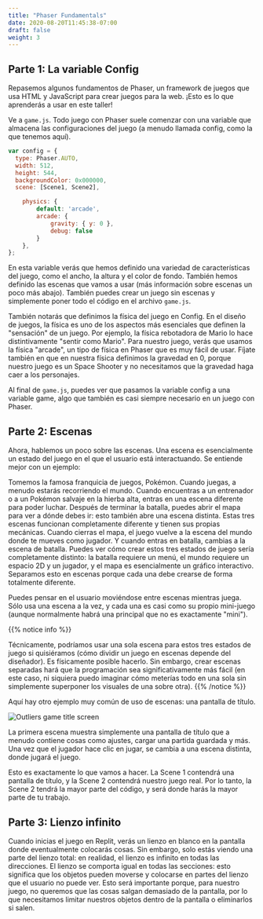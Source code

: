 ```yaml
---
title: "Phaser Fundamentals"
date: 2020-08-20T11:45:38-07:00
draft: false
weight: 3
---
```


## Parte 1: La variable Config

Repasemos algunos fundamentos de Phaser, un framework de juegos que usa HTML y JavaScript para crear juegos para la web. ¡Esto es lo que aprenderás a usar en este taller!

Ve a `game.js`. Todo juego con Phaser suele comenzar con una variable que almacena las configuraciones del juego (a menudo llamada config, como la que tenemos aquí).

```javascript
var config = {
  type: Phaser.AUTO,
  width: 512,
  height: 544,
  backgroundColor: 0x000000,
  scene: [Scene1, Scene2],

	physics: {
        default: 'arcade',
        arcade: {
            gravity: { y: 0 },
            debug: false
        }
    },
};
```

En esta variable verás que hemos definido una variedad de características del juego, como el ancho, la altura y el color de fondo. También hemos definido las escenas que vamos a usar (más información sobre escenas un poco más abajo). También puedes crear un juego sin escenas y simplemente poner todo el código en el archivo `game.js`.

También notarás que definimos la física del juego en Config. En el diseño de juegos, la física es uno de los aspectos más esenciales que definen la "sensación" de un juego. Por ejemplo, la física rebotadora de Mario lo hace distintivamente "sentir como Mario". Para nuestro juego, verás que usamos la física "arcade", un tipo de física en Phaser que es muy fácil de usar. Fíjate también en que en nuestra física definimos la gravedad en 0, porque nuestro juego es un Space Shooter y no necesitamos que la gravedad haga caer a los personajes.

Al final de `game.js`, puedes ver que pasamos la variable config a una variable game, algo que también es casi siempre necesario en un juego con Phaser.

## Parte 2: Escenas

Ahora, hablemos un poco sobre las escenas. Una escena es esencialmente un estado del juego en el que el usuario está interactuando. Se entiende mejor con un ejemplo:

Tomemos la famosa franquicia de juegos, Pokémon. Cuando juegas, a menudo estarás recorriendo el mundo. Cuando encuentras a un entrenador o a un Pokémon salvaje en la hierba alta, entras en una escena diferente para poder luchar. Después de terminar la batalla, puedes abrir el mapa para ver a dónde debes ir: esto también abre una escena distinta. Estas tres escenas funcionan completamente diferente y tienen sus propias mecánicas. Cuando cierras el mapa, el juego vuelve a la escena del mundo donde te mueves como jugador. Y cuando entras en batalla, cambias a la escena de batalla. Puedes ver cómo crear estos tres estados de juego sería completamente distinto: la batalla requiere un menú, el mundo requiere un espacio 2D y un jugador, y el mapa es esencialmente un gráfico interactivo. Separamos esto en escenas porque cada una debe crearse de forma totalmente diferente.

Puedes pensar en el usuario moviéndose entre escenas mientras juega. Sólo usa una escena a la vez, y cada una es casi como su propio mini-juego (aunque normalmente habrá una principal que no es exactamente "mini").

{{% notice info %}}

Técnicamente, podríamos usar una sola escena para estos tres estados de juego si quisiéramos (cómo dividir un juego en escenas depende del diseñador). Es físicamente posible hacerlo. Sin embargo, crear escenas separadas hará que la programación sea significativamente más fácil (en este caso, ni siquiera puedo imaginar cómo meterías todo en una sola sin simplemente superponer los visuales de una sobre otra).
{{% /notice %}}

Aquí hay otro ejemplo muy común de uso de escenas: una pantalla de título.

![Outliers game title screen](../media/title-game.png)

La primera escena muestra simplemente una pantalla de título que a menudo contiene cosas como ajustes, cargar una partida guardada y más. Una vez que el jugador hace clic en jugar, se cambia a una escena distinta, donde jugará el juego.

Esto es exactamente lo que vamos a hacer. La Scene 1 contendrá una pantalla de título, y la Scene 2 contendrá nuestro juego real. Por lo tanto, la Scene 2 tendrá la mayor parte del código, y será donde harás la mayor parte de tu trabajo.

## Parte 3: Lienzo infinito

Cuando inicias el juego en Replit, verás un lienzo en blanco en la pantalla donde eventualmente colocarás cosas. Sin embargo, solo estás viendo una parte del lienzo total: en realidad, el lienzo es infinito en todas las direcciones. El lienzo se comporta igual en todas las secciones: esto significa que los objetos pueden moverse y colocarse en partes del lienzo que el usuario no puede ver. Esto será importante porque, para nuestro juego, no queremos que las cosas salgan demasiado de la pantalla, por lo que necesitamos limitar nuestros objetos dentro de la pantalla o eliminarlos si salen.